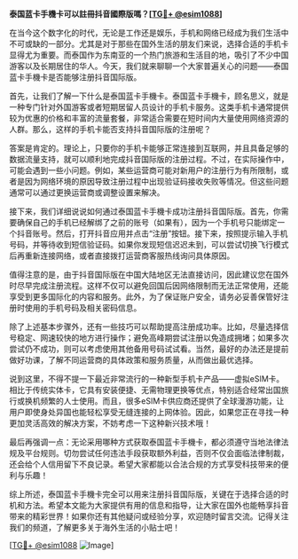 **泰国蓝卡手機卡可以註冊抖音國際版嗎？[[TG💪+ @esim1088](https://t.me/s/esim1088)]**

在当今这个数字化的时代，无论是工作还是娱乐，手机和网络已经成为我们生活中不可或缺的一部分。尤其是对于那些在国外生活的朋友们来说，选择合适的手机卡显得尤为重要。而泰国作为东南亚的一个热门旅游和生活目的地，吸引了不少中国游客以及长期居住的华人。今天，我们就来聊聊一个大家普遍关心的问题——泰国蓝卡手機卡是否能够注册抖音国际版。

首先，让我们了解一下什么是泰国蓝卡手機卡。泰国蓝卡手機卡，顾名思义，就是一种专门针对外国游客或者短期居留人员设计的手机卡服务。这类手机卡通常提供较为优惠的价格和丰富的流量套餐，非常适合需要在短时间内大量使用网络资源的人群。那么，这样的手机卡能否支持抖音国际版的注册呢？

答案是肯定的。理论上，只要你的手机卡能够正常连接到互联网，并且具备足够的数据流量支持，就可以顺利地完成抖音国际版的注册过程。不过，在实际操作中，可能会遇到一些小问题。例如，某些运营商可能对新用户的注册行为有所限制，或者是因为网络环境的原因导致注册过程中出现验证码接收失败等情况。但这些问题通常可以通过更换运营商或调整设置来解决。

接下来，我们详细说说如何通过泰国蓝卡手機卡成功注册抖音国际版。首先，你需要确保自己的手机已经解绑了之前的账号（如果有），因为一个手机号只能绑定一个抖音账号。然后，打开抖音应用并点击“注册”按钮。接下来，按照提示输入手机号码，并等待收到短信验证码。如果你发现短信迟迟未到，可以尝试切换飞行模式后再重新连接网络，或者直接拨打运营商客服热线询问具体原因。

值得注意的是，由于抖音国际版在中国大陆地区无法直接访问，因此建议您在国外时尽早完成注册流程。这样不仅可以避免回国后因网络限制而无法正常使用，还能享受到更多国际化的内容和服务。此外，为了保证账户安全，请务必妥善保管好注册时使用的手机号码及相关密码信息。

除了上述基本步骤外，还有一些技巧可以帮助提高注册成功率。比如，尽量选择信号稳定、网速较快的地方进行操作；避免高峰期尝试注册以免造成拥堵；如果多次尝试仍不成功，则可以考虑使用其他备用号码试试看。当然，最好的办法还是提前做好功课，了解不同运营商的具体政策和服务质量，从而做出最优选择。

说到这里，不得不提一下最近非常流行的一种新型手机卡产品——虚拟eSIM卡。相比于传统实体卡，它具有安装便捷、无需物理更换等优点，特别适合经常出国旅行或换机频繁的人士使用。而且，很多eSIM卡供应商还提供了全球漫游功能，让用户即使身处异国也能轻松享受无缝连接的上网体验。因此，如果您正在寻找一种更加灵活高效的解决方案，不妨考虑一下这种新兴技术哦！

最后再强调一点：无论采用哪种方式获取泰国蓝卡手機卡，都必须遵守当地法律法规及平台规则。切勿尝试任何违法手段获取额外利益，否则不仅会面临法律制裁，还会给个人信用留下不良记录。希望大家都能以合法合规的方式享受科技带来的便利与乐趣！

综上所述，泰国蓝卡手機卡完全可以用来注册抖音国际版，关键在于选择合适的时机和方法。希望本文能为大家提供有用的信息和指导，让大家在国外也能畅享抖音带来的精彩世界！如果你还有其他疑问或经验分享，欢迎随时留言交流。记得关注我们的频道，了解更多关于海外生活的小贴士吧！

[[TG💪+ @esim1088](https://t.me/s/esim1088) ![Image](https://i.postimg.cc/4NQfJmqS/Snipaste-2025-05-13-00-14-12.png)]